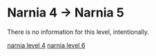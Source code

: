 <h1>Narnia 4 &#x2192; Narnia 5 </h1>

<p>There is no information for this level, intentionally.</p>

[narnia level 4](4.md)
[narnia level 6](6.md)
